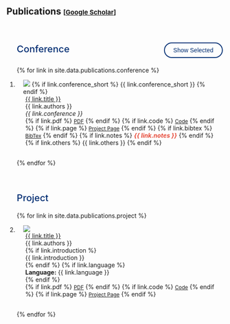 <style>
    /* 样式定义 */
    .popup {
        display: none;
        position: fixed;
        left: 50%;
        top: 50%;
        transform: translate(-50%, -50%);
        padding: 20px;
        background-color: white;
        box-shadow: 0 0 10px rgba(0, 0, 0, 0.5);
        z-index: 1000;
    }
    .popup .close {
        display: block;
        text-align: right;
        cursor: pointer;
    }
    #overlay {
        display: none;
        position: fixed;
        top: 0;
        left: 0;
        width: 100%;
        height: 100%;
        background-color: rgba(0, 0, 0, 0.5);
        z-index: 999;
    }

    /* Conference标题和控制按钮的容器 */
    .conference-header {
        display: flex;
        justify-content: space-between;
        align-items: baseline;
        margin: 60px 0 20px 0;
    }

    .conference-title {
        margin: 0;
        font-size: 157%;
        color: #002D72;
        font-weight: 500;
        transition: all 0.3s ease;
        position: relative;
    }

    .conference-title::after {
        content: '';
        position: absolute;
        bottom: -5px;
        left: 0;
        width: 0;
        height: 2px;
        background: linear-gradient(90deg, #002D72, #0056b3);
        transition: width 0.3s ease;
    }

    .conference-title:hover::after {
        width: 50px;
    }

    .conference-title:hover {
        color: #0056b3;
    }

    /* Project标题样式 */
    .project-title {
        margin: 60px 0 20px 0;
        font-size: 157%;
        color: #002D72;
        font-weight: 500;
        transition: all 0.3s ease;
        position: relative;
    }

    .project-title::after {
        content: '';
        position: absolute;
        bottom: -5px;
        left: 0;
        width: 0;
        height: 2px;
        background: linear-gradient(90deg, #002D72, #0056b3);
        transition: width 0.3s ease;
    }

    .project-title:hover::after {
        width: 50px;
    }

    .project-title:hover {
        color: #0056b3;
    }

    .toggle-btn {
        padding: 8px 20px;
        border: 2px solid #002D72;
        background: transparent;
        color: #002D72;
        border-radius: 25px;
        cursor: pointer;
        font-size: 14px;
        font-family: 'Libertinus Sans', sans-serif;
        font-weight: 500;
        transition: all 0.3s ease;
        text-decoration: none;
        display: inline-block;
        min-width: 120px;
        text-align: center;
        flex-shrink: 0;
    }

    .toggle-btn:hover {
        background: #002D72;
        color: white;
        transform: translateY(-1px);
        box-shadow: 0 4px 12px rgba(0, 45, 114, 0.3);
    }

    .toggle-btn.selected-mode {
        background: #002D72;
        color: white;
    }

    /* 统一项目间距 */
    .conference-item, .project-item {
        margin-bottom: 30px;
        transition: all 0.3s ease;
    }

    .conference-item.hidden {
        display: none !important;
        margin: 0 !important;
        padding: 0 !important;
    }

    /* 确保最后一个显示的项目没有多余间距 */
    .conference-item:last-child, .project-item:last-child {
        margin-bottom: 0;
    }
</style>

<h1 id="publications"></h1>

<h2 style="margin: 60px 0px 20px;">Publications <temp style="font-size:15px;">[</temp><a href="https://scholar.google.com/citations?user=tOEF7V8AAAAJ" target="_blank" style="font-size:15px;">Google Scholar</a><temp style="font-size:15px;">]</temp></h2>
<!--<temp style="font-size:15px;">[</temp><a href="" target="_blank" style="font-size:15px;">DBLP</a><temp style="font-size:15px;">]</temp> -->

<div class="publications">
<ol class="bibliography">

<div class="conference-header">
    <h2 class="conference-title">Conference</h2>
    <button class="toggle-btn" id="toggleBtn" onclick="toggleConferenceView()">Show Selected</button>
</div>

<script>
let isShowingSelected = false;

function toggleConferenceView() {
    const button = document.getElementById('toggleBtn');
    const items = document.querySelectorAll('.conference-item');

    if (isShowingSelected) {
        // 当前显示的是selected，切换到show all
        items.forEach(item => {
            item.classList.remove('hidden');
        });
        button.textContent = 'Show Selected';
        button.classList.remove('selected-mode');
        isShowingSelected = false;
    } else {
        // 当前显示的是all，切换到show selected
        items.forEach(item => {
            if (!item.classList.contains('selected')) {
                item.classList.add('hidden');
            } else {
                item.classList.remove('hidden');
            }
        });
        button.textContent = 'Show All';
        button.classList.add('selected-mode');
        isShowingSelected = true;
    }
}
</script>

{% for link in site.data.publications.conference %}

<li class="conference-item {% if link.selected %}selected{% endif %}">
<div class="pub-row">
  <div class="col-sm-3 abbr" style="position: relative;padding-right: 15px;padding-left: 15px;">
    <img src="{{ link.image }}" class="teaser img-fluid z-depth-1" style="width=100;height=50%">
            {% if link.conference_short %}
            <abbr class="badge">{{ link.conference_short }}</abbr>
            {% endif %}
  </div>
  <div class="col-sm-9" style="position: relative;padding-right: 15px;padding-left: 20px;">
      <div class="title"><a href="{{ link.pdf }}">{{ link.title }}</a></div>
      <div class="author">{{ link.authors }}</div>
      <div class="periodical"><em>{{ link.conference }}</em></div>
    <div class="links">
      {% if link.pdf %}
      <a href="{{ link.pdf }}" class="btn btn-sm z-depth-0" role="button" target="_blank" style="font-size:12px;">PDF</a>
      {% endif %}
      {% if link.code %}
      <a href="{{ link.code }}" class="btn btn-sm z-depth-0" role="button" target="_blank" style="font-size:12px;">Code</a>
      {% endif %}
      {% if link.page %}
      <a href="{{ link.page }}" class="btn btn-sm z-depth-0" role="button" target="_blank" style="font-size:12px;">Project Page</a>
      {% endif %}
      {% if link.bibtex %}
      <a href="{{ link.bibtex }}" class="btn btn-sm z-depth-0" role="button" target="_blank" style="font-size:12px;">BibTex</a>
      {% endif %}
      {% if link.notes %}
      <strong> <i style="color:#e74d3c">{{ link.notes }}</i></strong>
      {% endif %}
      {% if link.others %}
      {{ link.others }}
      {% endif %}
    </div>
  </div>
</div>
</li>

{% endfor %}

<h2 class="project-title">Project</h2>

{% for link in site.data.publications.project %}

<li class="project-item">
<div class="pub-row">
  <div class="col-sm-3 abbr" style="position: relative;padding-right: 15px;padding-left: 15px;">
    <img src="{{ link.image }}" class="teaser img-fluid z-depth-1" style="width=100;height=50%">
  </div>
  <div class="col-sm-9" style="position: relative;padding-right: 15px;padding-left: 20px;">
      <div class="title"><a href="{{ link.pdf }}">{{ link.title }}</a></div>
      <div class="author">{{ link.authors }}</div>
      {% if link.introduction %}
      <div class="introduction">{{ link.introduction }}</div>
      {% endif %}
      {% if link.language %}
      <div class="language"><strong>Language:</strong> {{ link.language }}</div>
      {% endif %}
      <div class="links">
      {% if link.pdf %}
      <a href="{{ link.pdf }}" class="btn btn-sm z-depth-0" role="button" target="_blank" style="font-size:12px;">PDF</a>
      {% endif %}
      {% if link.code %}
      <a href="{{ link.code }}" class="btn btn-sm z-depth-0" role="button" target="_blank" style="font-size:12px;">Code</a>
      {% endif %}
      {% if link.page %}
      <a href="{{ link.page }}" class="btn btn-sm z-depth-0" role="button" target="_blank" style="font-size:12px;">Project Page</a>
      {% endif %}
    </div>
  </div>
</div>
</li>

{% endfor %}

</ol>
</div>
